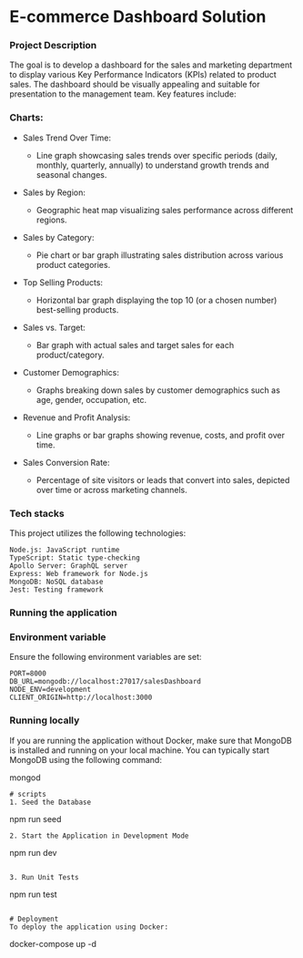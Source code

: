 # E-commerce Dashboard Solution

### Project Description

The goal is to develop a dashboard for the sales and marketing department to display various Key Performance Indicators (KPIs) related to product sales. The dashboard should be visually appealing and suitable for presentation to the management team. Key features include:

### Charts:
- Sales Trend Over Time:
    - Line graph showcasing sales trends over specific periods (daily, monthly, quarterly, annually) to understand growth trends and seasonal changes.

- Sales by Region:
    - Geographic heat map visualizing sales performance across different regions.

- Sales by Category:
    - Pie chart or bar graph illustrating sales distribution across various product categories.

- Top Selling Products:
    - Horizontal bar graph displaying the top 10 (or a chosen number) best-selling products.

- Sales vs. Target:
    - Bar graph with actual sales and target sales for each product/category.


- Customer Demographics:
    - Graphs breaking down sales by customer demographics such as age, gender, occupation, etc.

- Revenue and Profit Analysis:
    - Line graphs or bar graphs showing revenue, costs, and profit over time.

- Sales Conversion Rate:
    - Percentage of site visitors or leads that convert into sales, depicted over time or across marketing channels.

### Tech stacks
This project utilizes the following technologies:
```
Node.js: JavaScript runtime
TypeScript: Static type-checking
Apollo Server: GraphQL server
Express: Web framework for Node.js
MongoDB: NoSQL database
Jest: Testing framework
```

### Running the application   

###  Environment variable
Ensure the following environment variables are set:

```
PORT=8000
DB_URL=mongodb://localhost:27017/salesDashboard
NODE_ENV=development
CLIENT_ORIGIN=http://localhost:3000
```
### Running locally
If you are running the application without Docker, make sure that MongoDB is installed and running on your local machine. You can typically start MongoDB using the following command:

mongod
```
# scripts
1. Seed the Database
```
npm run seed
```
2. Start the Application in Development Mode
```
npm run dev
```

3. Run Unit Tests
```
npm run test
```

# Deployment 
To deploy the application using Docker:
```
docker-compose up -d
```

